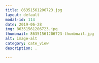 ```yaml
---
title: 86351561206723.jpg
layout: default
modal-id: 114
date: 2019-06-28
img: 86351561206723.jpg
thumbnail: 86351561206723-thumbnail.jpg
alt: image-alt
category: cate_view
description: .

---
```

